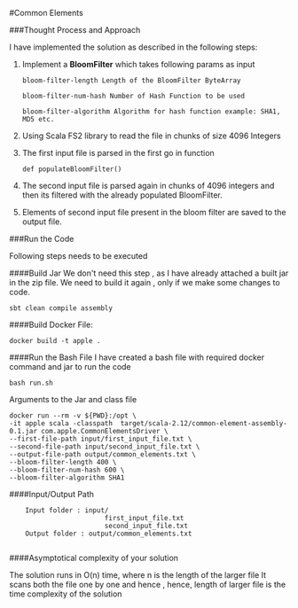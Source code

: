 #Common Elements

###Thought Process and Approach

I have implemented the solution as described in the following steps:

1. Implement a **BloomFilter** which takes following params as input
 
    ```
    bloom-filter-length Length of the BloomFilter ByteArray
    
    bloom-filter-num-hash Number of Hash Function to be used
    
    bloom-filter-algorithm Algorithm for hash function example: SHA1, MD5 etc.
    ``` 
2. Using Scala FS2 library to read the file in chunks of size 4096 Integers
3. The first input file is parsed in the first go in function 
    
    ``
    def populateBloomFilter()
    ``
4. The second input file is parsed again in chunks of 4096 integers and then its filtered with the already populated BloomFilter.
5. Elements of second input file present in the bloom filter are saved to the output file.

    
###Run the Code

Following steps needs to be executed

####Build Jar
We don't need this step , as I have already attached a built jar in the zip file.
We need to build it again , only if we make some changes to code.

``sbt clean compile assembly``

####Build Docker File:

``
docker build -t apple .
``

####Run the Bash File 
I have created a bash file with required docker command and jar to run the code

``
bash run.sh
``

Arguments to the Jar and class file 
```
docker run --rm -v ${PWD}:/opt \
-it apple scala -classpath  target/scala-2.12/common-element-assembly-0.1.jar com.apple.CommonElementsDriver \
--first-file-path input/first_input_file.txt \
--second-file-path input/second_input_file.txt \
--output-file-path output/common_elements.txt \
--bloom-filter-length 400 \
--bloom-filter-num-hash 600 \
--bloom-filter-algorithm SHA1
```

####Input/Output Path

```
    Input folder : input/
                        first_input_file.txt
                        second_input_file.txt
    Output folder : output/common_elements.txt                                               
                        
```


####Asymptotical complexity of your solution

The solution runs in O(n) time, where n is the length of the larger file
It scans both the file one by one and hence , hence, length of larger file is the time complexity of the solution        
